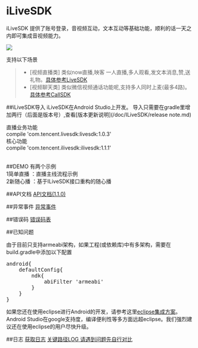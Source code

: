 # iLiveSDK
iLiveSDK 提供了账号登录，音视频互动，文本互动等基础功能，顺利的话一天之内即可集成音视频能力。

![](https://zhaoyang21cn.github.io/ilivesdk_help/readme_img/ilivesdk_construction.png)

支持以下场景     
>* [视频直播类]
     类似now直播,映客 一人直播,多人观看,发文本消息,赞,送礼物。[具体参考LiveSDK](/doc/ILiveSDK/ILVLiveManager.md)
>* [视频聊天类]
     类似微信视频通话功能呢,支持多人同时上麦(最多4路)。[具体参考CallSDK](https://github.com/zhaoyang21cn/CallSDK)

##iLiveSDK导入
iLiveSDK在Android Studio上开发。
导入只需要在gradle里增加两行（后面是版本号）,查看[版本更新说明](/doc/ILiveSDK/release note.md)


直播业务功能       
compile 'com.tencent.livesdk:livesdk:1.0.3'      
核心功能     
compile 'com.tencent.ilivesdk:ilivesdk:1.1.1'      
            

##DEMO
有两个示例 <br />
1简单直播 ：直播主线流程示例  <br />
2新随心播 ：基于ILiveSDK接口重构的随心播   

##API文档
[API文档(1.1.0)](https://zhaoyang21cn.github.io/ilivesdk_help/android_help/)

##异常事件
[异常事件](/doc/ILiveSDK/exception.md)

##错误码
[错误码表](/doc/ILiveSDK/error.md)

##已知问题

由于目前只支持armeabi架构，如果工程(或依赖库)中有多架构，需要在build.gradle中添加以下配置
<pre>
android{
    defaultConfig{
        ndk{
            abiFilter 'armeabi'
        }
    }
}
</pre>

如果您还在使用eclipse进行Android的开发，请参考这里[eclipse集成方案](/doc/ILiveSDK/eclipse_readme.md)。    
Android Studio在google支持度，编译便利性等多方面远超eclipse。我们强烈建议还在使用eclipse的用户尽快升级。

##日志
[获取日志](doc/ILiveSDK/getLog.md)
[关键路径LOG 请遇到问题先自行对比](/doc/ILiveSDK/Logs.md)

